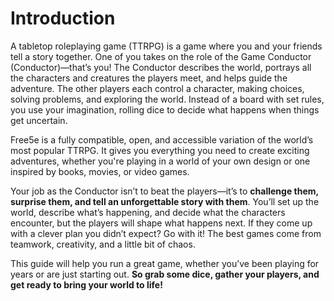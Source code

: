 # Introduction

A tabletop roleplaying game (TTRPG) is a game where you and your friends tell a story together.
One of you takes on the role of the Game Conductor (Conductor)—that’s you!
The Conductor describes the world, portrays all the characters and creatures the players meet, and helps guide the adventure.
The other players each control a character, making choices, solving problems, and exploring the world.
Instead of a board with set rules, you use your imagination, rolling dice to decide what happens when things get uncertain.

Free5e is a fully compatible, open, and accessible variation of the world’s most popular TTRPG.
It gives you everything you need to create exciting adventures, whether you're playing in a world of your own design or one inspired by books, movies, or video games.

Your job as the Conductor isn’t to beat the players—it’s to **challenge them, surprise them, and tell an unforgettable story with them**.
You’ll set up the world, describe what’s happening, and decide what the characters encounter, but the players will shape what happens next.
If they come up with a clever plan you didn’t expect?
Go with it!
The best games come from teamwork, creativity, and a little bit of chaos.

This guide will help you run a great game, whether you’ve been playing for years or are just starting out.
**So grab some dice, gather your players, and get ready to bring your world to life!**
